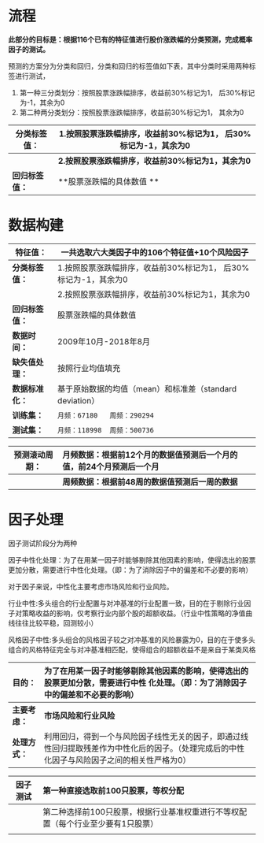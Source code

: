 # 流程

**此部分的目标是：根据116个已有的特征值进行股价涨跌幅的分类预测，完成概率因子的测试。**



预测的方案分为分类和回归，分类和回归的标签值如下表，其中分类时采用两种标签进行测试，

1. 第一种三分类划分：按照股票涨跌幅排序，收益前30%标记为1， 后30%标记为-1，其余为0
2. 第二种两分类划分：按照股票涨跌幅排序，收益前30%标记为1， 其余为0

| 分类标签值：     | 1.按照股票涨跌幅排序，收益前30%标记为1， 后30%标记为-1，其余为0 |
| ---------------- | ------------------------------------------------------------ |
|                  | **2.按照股票涨跌幅排序，收益前30%标记为1，其余为0**          |
| **回归标签值：** | **股票涨跌幅的具体数值 **                                       |







# **数据构建**

| **特征值：**     | **一共选取六大类因子中的106个特征值+10个风险因子**           |
| ---------------- | ------------------------------------------------------------ |
| **分类标签值：** | 1.按照股票涨跌幅排序，收益前30%标记为1， 后30%标记为-1，其余为0 |
|                  | 2.按照股票涨跌幅排序，收益前30%标记为1，其余为0              |
| **回归标签值：** | 股票涨跌幅的具体数值                                         |
| **数据时间：**   | 2009年10月-2018年8月                                         |
| **缺失值处理：** | 按照行业均值填充                                             |
| **数据标准化：** | 基于原始数据的均值（mean）和标准差（standard deviation）     |
| **训练集：**     | `月频：67180   周频：290294 `                                |
| **测试集：**     | `月频：118998  周频：500736`                                 |



 

| 预测滚动周期： | 月频数据：根据前12个月的数据值预测后一个月的值，前24个月预测后一个月 |
| -------------- | :----------------------------------------------------------- |
|                | **周频数据：根据前48周的数据值预测后一周的数据**             |



# 因子处理

因子测试阶段分为两种

因子中性化处理：为了在用某一因子时能够剔除其他因素的影响，使得选出的股票更加分散，需要进行中性化处理。（即：为了消除因子中的偏差和不必要的影响）

对于因子来说，中性化主要考虑市场风险和行业风险。

行业中性:多头组合的行业配置与对冲基准的行业配置一致，目的在于剔除行业因子对策略收益的影响，仅考察行业内部个股的超额收益。（行业中性策略的净值曲线往往比较平稳，回测较小）

风格因子中性:多头组合的风格因子较之对冲基准的风险暴露为0，目的在于使多头组合的风格特征完全与对冲基准相匹配，使得组合的超额收益不是来自于某类风格



| 目的：         | 为了在用某一因子时能够剔除其他因素的影响，使得选出的股票更加分散，需要进行中性 化处理。（即：为了消除因子中的偏差和不必要的影响） |
| -------------- | :----------------------------------------------------------- |
| **主要考虑：** | **市场风险和行业风险**                                       |
| **处理方式：** | 利用回归，得到一个与风险因子线性无关的因子，即通过线性回归提取残差作为中性化后的因子。（处理完成后的中性化因子与风险因子之间的相关性严格为0） |

| 因子测试 | 第一种直接选取前100只股票，等权分配                          |
| -------- | :----------------------------------------------------------- |
|          | 第二种选择前100只股票，根据行业基准权重进行不等权配置（每个行业至少要有1只股票） |
|          |                                                              |

